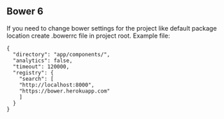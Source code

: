 ##  Bower 6

If you need to change bower settings for the project like default package location create .bowerrc file in project root. Example file:

```
{
  "directory": "app/components/",
  "analytics": false,
  "timeout": 120000,
  "registry": {
    "search": [
    "http://localhost:8000",
    "https://bower.herokuapp.com"
    ]
  }
}
```
